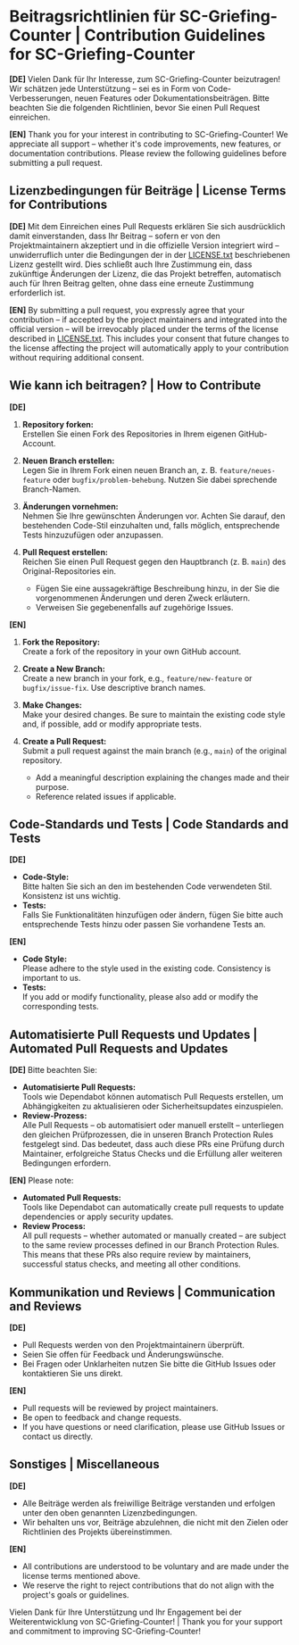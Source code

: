 # Beitragsrichtlinien für SC-Griefing-Counter | Contribution Guidelines for SC-Griefing-Counter

**[DE]** Vielen Dank für Ihr Interesse, zum SC-Griefing-Counter beizutragen! Wir schätzen jede Unterstützung – sei es in Form von Code-Verbesserungen, neuen Features oder Dokumentationsbeiträgen. Bitte beachten Sie die folgenden Richtlinien, bevor Sie einen Pull Request einreichen.

**[EN]** Thank you for your interest in contributing to SC-Griefing-Counter! We appreciate all support – whether it's code improvements, new features, or documentation contributions. Please review the following guidelines before submitting a pull request.

## Lizenzbedingungen für Beiträge | License Terms for Contributions

**[DE]** Mit dem Einreichen eines Pull Requests erklären Sie sich ausdrücklich damit einverstanden, dass Ihr Beitrag – sofern er von den Projektmaintainern akzeptiert und in die offizielle Version integriert wird – unwiderruflich unter die Bedingungen der in der [LICENSE.txt](./LICENSE.txt) beschriebenen Lizenz gestellt wird. Dies schließt auch Ihre Zustimmung ein, dass zukünftige Änderungen der Lizenz, die das Projekt betreffen, automatisch auch für Ihren Beitrag gelten, ohne dass eine erneute Zustimmung erforderlich ist.

**[EN]** By submitting a pull request, you expressly agree that your contribution – if accepted by the project maintainers and integrated into the official version – will be irrevocably placed under the terms of the license described in [LICENSE.txt](./LICENSE.txt). This includes your consent that future changes to the license affecting the project will automatically apply to your contribution without requiring additional consent.

## Wie kann ich beitragen? | How to Contribute

**[DE]**
1. **Repository forken:**  
   Erstellen Sie einen Fork des Repositories in Ihrem eigenen GitHub-Account.

2. **Neuen Branch erstellen:**  
   Legen Sie in Ihrem Fork einen neuen Branch an, z. B. `feature/neues-feature` oder `bugfix/problem-behebung`. Nutzen Sie dabei sprechende Branch-Namen.

3. **Änderungen vornehmen:**  
   Nehmen Sie Ihre gewünschten Änderungen vor. Achten Sie darauf, den bestehenden Code-Stil einzuhalten und, falls möglich, entsprechende Tests hinzuzufügen oder anzupassen.

4. **Pull Request erstellen:**  
   Reichen Sie einen Pull Request gegen den Hauptbranch (z. B. `main`) des Original-Repositories ein.  
   - Fügen Sie eine aussagekräftige Beschreibung hinzu, in der Sie die vorgenommenen Änderungen und deren Zweck erläutern.
   - Verweisen Sie gegebenenfalls auf zugehörige Issues.

**[EN]**
1. **Fork the Repository:**  
   Create a fork of the repository in your own GitHub account.

2. **Create a New Branch:**  
   Create a new branch in your fork, e.g., `feature/new-feature` or `bugfix/issue-fix`. Use descriptive branch names.

3. **Make Changes:**  
   Make your desired changes. Be sure to maintain the existing code style and, if possible, add or modify appropriate tests.

4. **Create a Pull Request:**  
   Submit a pull request against the main branch (e.g., `main`) of the original repository.  
   - Add a meaningful description explaining the changes made and their purpose.
   - Reference related issues if applicable.

## Code-Standards und Tests | Code Standards and Tests

**[DE]**
- **Code-Style:**  
  Bitte halten Sie sich an den im bestehenden Code verwendeten Stil. Konsistenz ist uns wichtig.
- **Tests:**  
  Falls Sie Funktionalitäten hinzufügen oder ändern, fügen Sie bitte auch entsprechende Tests hinzu oder passen Sie vorhandene Tests an.

**[EN]**
- **Code Style:**  
  Please adhere to the style used in the existing code. Consistency is important to us.
- **Tests:**  
  If you add or modify functionality, please also add or modify the corresponding tests.

## Automatisierte Pull Requests und Updates | Automated Pull Requests and Updates

**[DE]**
Bitte beachten Sie:
- **Automatisierte Pull Requests:**  
  Tools wie Dependabot können automatisch Pull Requests erstellen, um Abhängigkeiten zu aktualisieren oder Sicherheitsupdates einzuspielen.  
- **Review-Prozess:**  
  Alle Pull Requests – ob automatisiert oder manuell erstellt – unterliegen den gleichen Prüfprozessen, die in unseren Branch Protection Rules festgelegt sind. Das bedeutet, dass auch diese PRs eine Prüfung durch Maintainer, erfolgreiche Status Checks und die Erfüllung aller weiteren Bedingungen erfordern.

**[EN]**
Please note:
- **Automated Pull Requests:**  
  Tools like Dependabot can automatically create pull requests to update dependencies or apply security updates.  
- **Review Process:**  
  All pull requests – whether automated or manually created – are subject to the same review processes defined in our Branch Protection Rules. This means that these PRs also require review by maintainers, successful status checks, and meeting all other conditions.

## Kommunikation und Reviews | Communication and Reviews

**[DE]**
- Pull Requests werden von den Projektmaintainern überprüft.
- Seien Sie offen für Feedback und Änderungswünsche.
- Bei Fragen oder Unklarheiten nutzen Sie bitte die GitHub Issues oder kontaktieren Sie uns direkt.

**[EN]**
- Pull requests will be reviewed by project maintainers.
- Be open to feedback and change requests.
- If you have questions or need clarification, please use GitHub Issues or contact us directly.

## Sonstiges | Miscellaneous

**[DE]**
- Alle Beiträge werden als freiwillige Beiträge verstanden und erfolgen unter den oben genannten Lizenzbedingungen.
- Wir behalten uns vor, Beiträge abzulehnen, die nicht mit den Zielen oder Richtlinien des Projekts übereinstimmen.

**[EN]**
- All contributions are understood to be voluntary and are made under the license terms mentioned above.
- We reserve the right to reject contributions that do not align with the project's goals or guidelines.

Vielen Dank für Ihre Unterstützung und Ihr Engagement bei der Weiterentwicklung von SC-Griefing-Counter! | Thank you for your support and commitment to improving SC-Griefing-Counter!